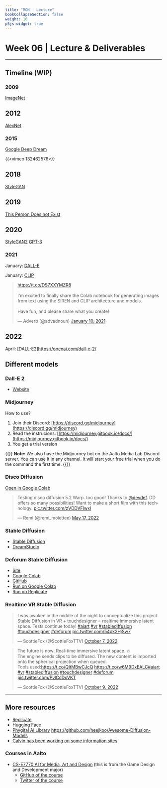 ```yaml
---
title: "MON | Lecture"
bookCollapseSection: false
weight: 10
p5js-widget: true
---
```


# Week 06 | Lecture & Deliverables

---

## Timeline (WIP)

### 2009

[ImageNet](https://en.wikipedia.org/wiki/ImageNet)

## 2012

[AlexNet](https://en.wikipedia.org/wiki/AlexNet)

### 2015

[Google Deep Dream](https://ai.googleblog.com/2015/06/inceptionism-going-deeper-into-neural.html)

{{<vimeo 132462576>}}

## 2018

[StyleGAN](https://en.wikipedia.org/wiki/StyleGAN)

## 2019

[This Person Does not Exist](https://thispersondoesnotexist.com/)

## 2020

[StyleGAN2](https://en.wikipedia.org/wiki/StyleGAN)
[GPT-3](https://en.wikipedia.org/wiki/GPT-3)

### 2021

January: [DALL-E](https://openai.com/blog/dall-e/)

January: [CLIP](https://openai.com/blog/clip/)

<blockquote class="twitter-tweet" data-theme="dark"><p lang="en" dir="ltr"><a href="https://t.co/DS7XXYMZR8">https://t.co/DS7XXYMZR8</a><br><br>I&#39;m excited to finally share the Colab notebook for generating images from text using the SIREN and CLIP architecture and models.<br><br>Have fun, and please share what you create!</p>&mdash; Adverb (@advadnoun) <a href="https://twitter.com/advadnoun/status/1348375026697834496?ref_src=twsrc%5Etfw">January 10, 2021</a></blockquote> <script async src="https://platform.twitter.com/widgets.js" charset="utf-8"></script> 

## 2022

April: [DALL-E2]https://openai.com/dall-e-2/

## Different models

### Dall-E 2

- [Website](https://openai.com/dall-e-2/)

### Midjourney

How to use?

1. Join their Discord: [https://discord.gg/midjourney](https://discord.gg/midjourney)
2. Read the instrucions: [https://midjourney.gitbook.io/docs/](https://midjourney.gitbook.io/docs/)
3. You get a trial version

{{<hint info>}}
**Note:** We also have the Midjourney bot on the Aalto Media Lab Discord server. You can use it in any channel. It will start your free trial when you do the command the first time.
{{</hint>}}

### Disco Diffusion

[Open in Google Colab](https://colab.research.google.com/github/alembics/disco-diffusion/blob/main/Disco_Diffusion.ipynb)

<blockquote class="twitter-tweet" data-theme="dark"><p lang="en" dir="ltr">Testing disco diffusion 5.2 Warp. too good! Thanks to <a href="https://twitter.com/devdef?ref_src=twsrc%5Etfw">@devdef</a>. DD offers so many possibilities! Want to make a short film with this technology. <a href="https://t.co/zVDDVFlwxI">pic.twitter.com/zVDDVFlwxI</a></p>&mdash; Remi (@remi_molettee) <a href="https://twitter.com/remi_molettee/status/1526576720924516356?ref_src=twsrc%5Etfw">May 17, 2022</a></blockquote> <script async src="https://platform.twitter.com/widgets.js" charset="utf-8"></script> 

### Stable Diffusion

- [Stable Diffusion](https://stability.ai/blog/stable-diffusion-public-release)
- [DreamStudio](https://beta.dreamstudio.ai/)

### Deforum Stable Diffusion
- [Site](https://deforum.github.io/)
- [Google Colab](https://colab.research.google.com/github/deforum/stable-diffusion/blob/main/Deforum_Stable_Diffusion.ipynb)
- [GitHub](https://github.com/deforum/stable-diffusion)
- [Run on Google Colab](https://colab.research.google.com/github/deforum/stable-diffusion/blob/main/Deforum_Stable_Diffusion.ipynb)
- [Run on Replicate](https://replicate.com/deforum/deforum_stable_diffusion)

### Realtime VR Stable Diffusion

<blockquote class="twitter-tweet" data-theme="dark"><p lang="en" dir="ltr">I was awoken in the middle of the night to conceptualize this project. Stable Diffusion in VR + touchdesigner = realtime immersive latent space. Tests continue today! <a href="https://twitter.com/hashtag/aiart?src=hash&amp;ref_src=twsrc%5Etfw">#aiart</a> <a href="https://twitter.com/hashtag/vr?src=hash&amp;ref_src=twsrc%5Etfw">#vr</a> <a href="https://twitter.com/hashtag/stablediffusion?src=hash&amp;ref_src=twsrc%5Etfw">#stablediffusion</a> <a href="https://twitter.com/hashtag/touchdesigner?src=hash&amp;ref_src=twsrc%5Etfw">#touchdesigner</a> <a href="https://twitter.com/hashtag/deforum?src=hash&amp;ref_src=twsrc%5Etfw">#deforum</a> <a href="https://t.co/54dk2HjSw7">pic.twitter.com/54dk2HjSw7</a></p>&mdash; ScottieFox (@ScottieFoxTTV) <a href="https://twitter.com/ScottieFoxTTV/status/1578387866572525570?ref_src=twsrc%5Etfw">October 7, 2022</a></blockquote> <script async src="https://platform.twitter.com/widgets.js" charset="utf-8"></script> 

<blockquote class="twitter-tweet" data-theme="dark"><p lang="en" dir="ltr">The future is now: Real-time immersive latent space. 🔥<br>The engine sends clips to be diffused. The new content is imported onto the spherical projection when queued.<br>Tools used:<a href="https://t.co/QItMBwCJcQ">https://t.co/QItMBwCJcQ</a> <a href="https://t.co/w6M9DxEALC">https://t.co/w6M9DxEALC</a><a href="https://twitter.com/hashtag/aiart?src=hash&amp;ref_src=twsrc%5Etfw">#aiart</a> <a href="https://twitter.com/hashtag/vr?src=hash&amp;ref_src=twsrc%5Etfw">#vr</a> <a href="https://twitter.com/hashtag/stablediffusion?src=hash&amp;ref_src=twsrc%5Etfw">#stablediffusion</a> <a href="https://twitter.com/hashtag/touchdesigner?src=hash&amp;ref_src=twsrc%5Etfw">#touchdesigner</a> <a href="https://twitter.com/hashtag/deforum?src=hash&amp;ref_src=twsrc%5Etfw">#deforum</a> <a href="https://t.co/PylCcDxVKT">pic.twitter.com/PylCcDxVKT</a></p>&mdash; ScottieFox (@ScottieFoxTTV) <a href="https://twitter.com/ScottieFoxTTV/status/1578911729244729346?ref_src=twsrc%5Etfw">October 9, 2022</a></blockquote> <script async src="https://platform.twitter.com/widgets.js" charset="utf-8"></script> 


---

## More resources

- [Replicate](https://replicate.com/)
- [Hugging Face](https://huggingface.co/)
- [Phygital AI Library](https://library.phygital.plus)
https://github.com/heejkoo/Awesome-Diffusion-Models
- [Calvin has been working on some information sites](../../../tutorials/ai-generators/)

### Courses in Aalto

- [CS-E7770 AI for Media, Art and Design](https://sisu.aalto.fi/student/courseunit/aalto-CU-1150933399-20220801/brochure) (this is from the Game Design and Development major)
    - [GitHub of the course](https://github.com/PerttuHamalainen/MediaAI)
    - [Twitter of the course](https://twitter.com/aaltomediaai)